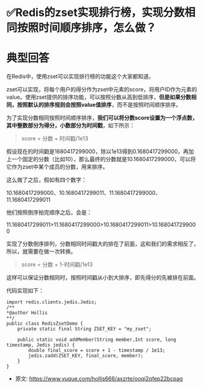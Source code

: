 # ✅Redis的zset实现排行榜，实现分数相同按照时间顺序排序，怎么做？
<!--page header-->

<a name="Wgowj"></a>
# 典型回答

在Redis中，使用zset可以实现排行榜的功能这个大家都知道。

zset可以实现，将每个用户的得分作为zset中元素的score，将用户ID作为元素的value。使用zset提供的排序功能，可以按照分数从高到低排序，**但是如果分数相同，按照默认的排序规则会按照value值排序**，而不是按照时间顺序排序。

为了实现分数相同按照时间顺序排序，**我们可以将分数score设置为一个浮点数，其中整数部分为得分，小数部分为时间戳**，如下所示：

> score = 分数 + 时间戳/1e13


假设现在的时间戳是1680417299000，除以1e13得到0.1680417299000，再加上一个固定的分数（比如10），那么最终的分数就是10.1680417299000，可以将它作为zset中某个成员的分数，用来排序。

这么做了之后，假如有四个数字：

10.1680417299000、10.1680417299011、11.1680417299000、11.1680417299011

他们按照倒序拍完顺序之后，会是：

11.1680417299011>11.1680417299000>10.1680417299011>10.1680417299000

实现了分数倒序排列，分数相同时间戳大的排在了前面，这和我们的需求相反了，所以，就需要在做一次转换。

> score = 分数 + 1-时间戳/1e13



这样可以保证分数相同时，按照时间戳从小到大排序，即先得分的先被排在前面。

代码实现如下：

```
import redis.clients.jedis.Jedis;
/**
*@author Hollis
**/
public class RedisZsetDemo {
    private static final String ZSET_KEY = "my_zset";

    public static void addMember(String member,Int score, long timestamp, Jedis jedis) {
        double final_score = score + 1 - timestamp / 1e13;
        jedis.zadd(ZSET_KEY, final_score, member);
    }
}

```


<!--page footer-->
- 原文: <https://www.yuque.com/hollis666/axzrte/ooqi2qfep22bcpag>